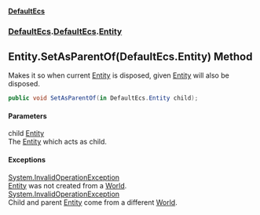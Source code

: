 #### [DefaultEcs](./index.md 'index')
### [DefaultEcs](./index.md 'index').[DefaultEcs](./DefaultEcs.md 'DefaultEcs').[Entity](./DefaultEcs-Entity.md 'DefaultEcs.Entity')
## Entity.SetAsParentOf(DefaultEcs.Entity) Method
Makes it so when current [Entity](./DefaultEcs-Entity.md 'DefaultEcs.Entity') is disposed, given [Entity](./DefaultEcs-Entity.md 'DefaultEcs.Entity') will also be disposed.  
```C#
public void SetAsParentOf(in DefaultEcs.Entity child);
```
#### Parameters
<a name='DefaultEcs-Entity-SetAsParentOf(DefaultEcs-Entity)-child'></a>
child [Entity](./DefaultEcs-Entity.md 'DefaultEcs.Entity')  
The [Entity](./DefaultEcs-Entity.md 'DefaultEcs.Entity') which acts as child.  
#### Exceptions
[System.InvalidOperationException](https://docs.microsoft.com/en-us/dotnet/api/System.InvalidOperationException 'System.InvalidOperationException')  
[Entity](./DefaultEcs-Entity.md 'DefaultEcs.Entity') was not created from a [World](./DefaultEcs-World.md 'DefaultEcs.World').  
[System.InvalidOperationException](https://docs.microsoft.com/en-us/dotnet/api/System.InvalidOperationException 'System.InvalidOperationException')  
Child and parent [Entity](./DefaultEcs-Entity.md 'DefaultEcs.Entity') come from a different [World](./DefaultEcs-World.md 'DefaultEcs.World').  
